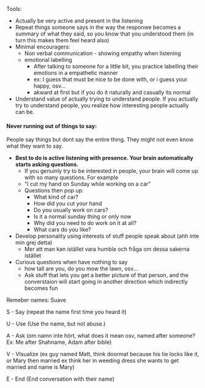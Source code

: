 
Tools:

- Actually be very active and present in the listening
- Repeat things someone says in the way the responwe becomes a summary of what they said, so you know that you understood them (in turn this makes them feel heard also)
- Minimal encouragers:
	- Non verbal communication - showing empathy when listening
	- emotional labelling
		- After talking to someone for a little bit, you practice labelling their emotions in a empathetic manner
		- ex: I guess that must be nice to be done with, or i guess your happy, osv...
		- akward at first but if you do it naturally and casually its normal
- Understand value of actually trying to understand people. If you actually try to understand people, you realize how interesting people actually can be.

#### Never running out of things to say:

People say things but dont say the entire thing. They might not even know what they want to say.

- **Best to do is active listening with presence. Your brain automatically starts asking questions.** 
	- If you genuinly try to be interested in people, your brain will come up with so many questions. For example
	- "I cut my hand on Sunday while working on a car"
	- Questions then pop up:
		- What kind of car?
		- How did you cut your hand
		- Do you usually work on cars?
		- Is it a normal sunday thing or only now
		- Why did you need to do work on it at all?
		- What cars do you like? 
- Develop personality using interests of stuff people speak about (ahh inte min grej detta)
	- Mer att man kan istället vara humble och fråga om dessa sakerna istället
- Curious questions when have nothing to say
	- how tall are you, do you mow the lawn, osv...
	- Ask stuff that lets you get a better picture of that person, and the converstaion will start going in another direction which indirectly becomes fun

Remeber names:
Suave

S - Say (repeat the name first time you heard it)

U - Use (Use the name, but not abuse.)

A - Ask (om namn inte hört, what does it mean osv, named after someone? Ex: Me after Shahname, Adam after bible)

V - VIsualize (ex guy named Matt, think doormat because his tie locks like it, or Mary then married ex think her in weeding dress she wants to get married and name is Mary)

E - End (End conversation with their name)

